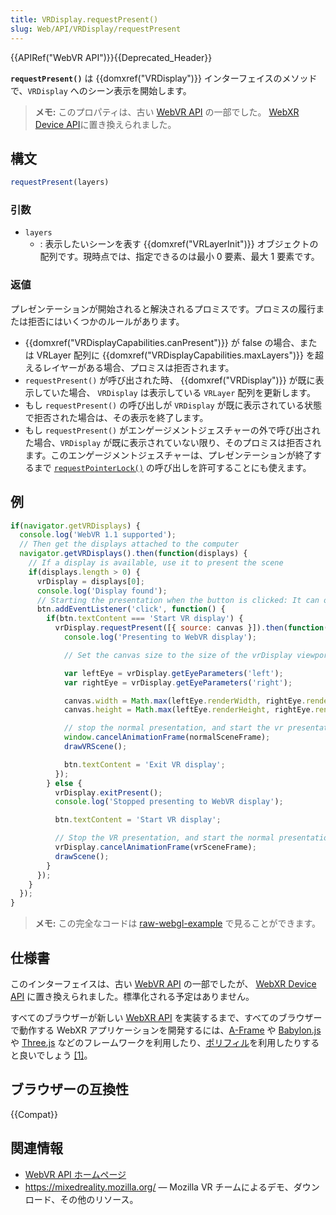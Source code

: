 ```yaml
---
title: VRDisplay.requestPresent()
slug: Web/API/VRDisplay/requestPresent
---
```


{{APIRef("WebVR API")}}{{Deprecated_Header}}

**`requestPresent()`** は {{domxref("VRDisplay")}} インターフェイスのメソッドで、`VRDisplay` へのシーン表示を開始します。

> **メモ:** このプロパティは、古い [WebVR API](https://immersive-web.github.io/webvr/spec/1.1/) の一部でした。 [WebXR Device API](https://immersive-web.github.io/webxr/)に置き換えられました。

## 構文

```js
requestPresent(layers)
```

### 引数

- `layers`
  - : 表示したいシーンを表す {{domxref("VRLayerInit")}} オブジェクトの配列です。現時点では、指定できるのは最小 0 要素、最大 1 要素です。

### 返値

プレゼンテーションが開始されると解決されるプロミスです。プロミスの履行または拒否にはいくつかのルールがあります。

- {{domxref("VRDisplayCapabilities.canPresent")}} が false の場合、または VRLayer 配列に {{domxref("VRDisplayCapabilities.maxLayers")}} を超えるレイヤーがある場合、プロミスは拒否されます。
- `requestPresent()` が呼び出された時、 {{domxref("VRDisplay")}} が既に表示していた場合、 `VRDisplay` は表示している `VRLayer` 配列を更新します。
- もし `requestPresent()` の呼び出しが `VRDisplay` が既に表示されている状態で拒否された場合は、その表示を終了します。
- もし `requestPresent()` がエンゲージメントジェスチャーの外で呼び出された場合、`VRDisplay` が既に表示されていない限り、そのプロミスは拒否されます。このエンゲージメントジェスチャーは、プレゼンテーションが終了するまで [`requestPointerLock()`](/ja/docs/Web/API/Element/requestPointerLock) の呼び出しを許可することにも使えます。

## 例

```js
if(navigator.getVRDisplays) {
  console.log('WebVR 1.1 supported');
  // Then get the displays attached to the computer
  navigator.getVRDisplays().then(function(displays) {
    // If a display is available, use it to present the scene
    if(displays.length > 0) {
      vrDisplay = displays[0];
      console.log('Display found');
      // Starting the presentation when the button is clicked: It can only be called in response to a user gesture
      btn.addEventListener('click', function() {
        if(btn.textContent === 'Start VR display') {
          vrDisplay.requestPresent([{ source: canvas }]).then(function() {
            console.log('Presenting to WebVR display');

            // Set the canvas size to the size of the vrDisplay viewport

            var leftEye = vrDisplay.getEyeParameters('left');
            var rightEye = vrDisplay.getEyeParameters('right');

            canvas.width = Math.max(leftEye.renderWidth, rightEye.renderWidth) * 2;
            canvas.height = Math.max(leftEye.renderHeight, rightEye.renderHeight);

            // stop the normal presentation, and start the vr presentation
            window.cancelAnimationFrame(normalSceneFrame);
            drawVRScene();

            btn.textContent = 'Exit VR display';
          });
        } else {
          vrDisplay.exitPresent();
          console.log('Stopped presenting to WebVR display');

          btn.textContent = 'Start VR display';

          // Stop the VR presentation, and start the normal presentation
          vrDisplay.cancelAnimationFrame(vrSceneFrame);
          drawScene();
        }
      });
    }
  });
}
```

> **メモ:** この完全なコードは [raw-webgl-example](https://github.com/mdn/webvr-tests/blob/master/raw-webgl-example/webgl-demo.js) で見ることができます。

## 仕様書

このインターフェイスは、古い [WebVR API](https://immersive-web.github.io/webvr/spec/1.1/#interface-vrdisplay) の一部でしたが、 [WebXR Device API](https://immersive-web.github.io/webxr/) に置き換えられました。標準化される予定はありません。

すべてのブラウザーが新しい [WebXR API](/ja/docs/Web/API/WebXR_Device_API/Fundamentals) を実装するまで、すべてのブラウザーで動作する WebXR アプリケーションを開発するには、[A-Frame](https://aframe.io/) や [Babylon.js](https://www.babylonjs.com/) や [Three.js](https://threejs.org/) などのフレームワークを利用したり、[ポリフィル](https://github.com/immersive-web/webxr-polyfill)を利用したりすると良いでしょう [\[1\]](https://developer.oculus.com/documentation/web/port-vr-xr/)。

## ブラウザーの互換性

{{Compat}}

## 関連情報

- [WebVR API ホームページ](/ja/docs/Web/API/WebVR_API)
- <https://mixedreality.mozilla.org/> — Mozilla VR チームによるデモ、ダウンロード、その他のリソース。
